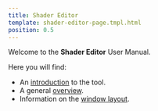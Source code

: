 ```yaml
---
title: Shader Editor
template: shader-editor-page.tmpl.html
position: 0.5
---
```


Welcome to the __Shader Editor__ User Manual.

Here you will find:

- An [introduction][1] to the tool.
- A general [overview][3].
- Information on the [window layout][2].

[1]: /shader-editor/introduction
[2]: /shader-editor/window-layout
[3]: /shader-editor/workflow
